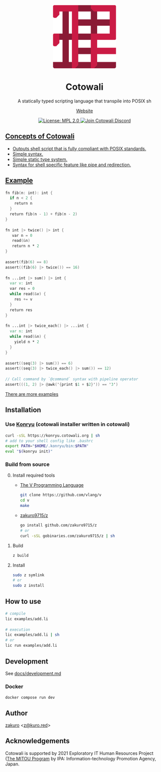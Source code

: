 <div align="center">
  <img width="200" src="https://raw.githubusercontent.com/cotowali/design/main/assets/cotowali.svg?sanitize=true">
  <h1>Cotowali</h1>
  <p>A statically typed scripting language that transpile into POSIX sh</p>
  <p><a href="https://cotowali.org/" ref="nofollow" target="_blank">Website</a></p>
  <p>
    <a href="http://mozilla.org/MPL/2.0/" rel="nofollow">
      <img  alt="License: MPL 2.0" src="https://img.shields.io/badge/License-MPL%202.0-blue.svg?style=flat-square">
    <a href="https://discord.com/invite/nwEad5dNYg" rel="nofollow">
      <img alt="Join Cotowali Discord" src=https://img.shields.io/static/v1?label=Discord&logo=discord&logoColor=white&message=Join&color=&style=flat-square
    </a>
  </p>
</div>

## Concepts of Cotowali

- Outputs shell script that is fully compliant with POSIX standards.
- Simple syntax.
- Simple static type system.
- Syntax for shell specific feature like pipe and redirection.

## Example

```v
fn fib(n: int): int {
  if n < 2 {
    return n
  }
  return fib(n - 1) + fib(n - 2)
}

fn int |> twice() |> int {
   var n = 0
   read(&n)
   return n * 2
}

assert(fib(6) == 8)
assert((fib(6) |> twice()) == 16)

fn ...int |> sum() |> int {
  var v: int
  var res = 0
  while read(&v) {
    res += v
  }
  return res
}

fn ...int |> twice_each() |> ...int {
  var n: int
  while read(&n) {
    yield n * 2
  }
}

assert((seq(3) |> sum()) == 6)
assert((seq(3) |> twice_each() |> sum()) == 12)

// Call command by `@command` syntax with pipeline operator
assert(((1, 2) |> @awk('{print $1 + $2}')) == '3')
```

[There are more examples](./examples)

## Installation

### Use [Konryu](https://github.com/cotowali/konryu) (cotowali installer written in cotowali)

```sh
curl -sSL https://konryu.cotowali.org | sh
# add to your shell config like .bashrc
export PATH="$HOME/.konryu/bin:$PATH"
eval "$(konryu init)"
```

### Build from source

0. Install required tools

    - [The V Programming Language](https://github.com/vlang/v)
        ```sh
        git clone https://github.com/vlang/v
        cd v
        make
        ```

    - [zakuro9715/z](https://github.com/zakuro9715/z)
        ```sh
        go install github.com/zakuro9715/z
        # or
        curl -sSL gobinaries.com/zakuro9715/z | sh
        ```

1. Build

    ```sh
    z build
    ```

2. Install

    ```sh
    sudo z symlink
    # or
    sudo z install
    ```

## How to use

```sh
# compile
lic examples/add.li

# execution
lic examples/add.li | sh
# or
lic run examples/add.li
```

## Development

See [docs/development.md](./docs/development.md)

### Docker

```
docker compose run dev
```

## Author

[zakuro](https://twitter.com/zakuro9715) &lt;z@kuro.red&gt;

## Acknowledgements

Cotowali is supported by 2021 Exploratory IT Human Resources Project ([The MITOU Program](https://www.ipa.go.jp/english/humandev/third.html) by IPA: Information-technology Promotion Agency, Japan.
